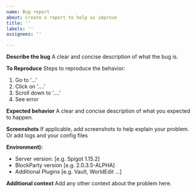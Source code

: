 ```yaml
---
name: Bug report
about: Create a report to help us improve
title: ''
labels: ''
assignees: ''

---
```


**Describe the bug**
A clear and concise description of what the bug is.

**To Reproduce**
Steps to reproduce the behavior:
1. Go to '...'
2. Click on '....'
3. Scroll down to '....'
4. See error

**Expected behavior**
A clear and concise description of what you expected to happen.

**Screenshots**
If applicable, add screenshots to help explain your problem. Or add logs and your config files

**Environment):**
 - Server version: [e.g. Spigot 1.15.2]
 - BlockParty version [e.g. 2.0.3.5-ALPHA]
 - Additional Plugins [e.g. Vault, WorldEdit ...]

**Additional context**
Add any other context about the problem here.
